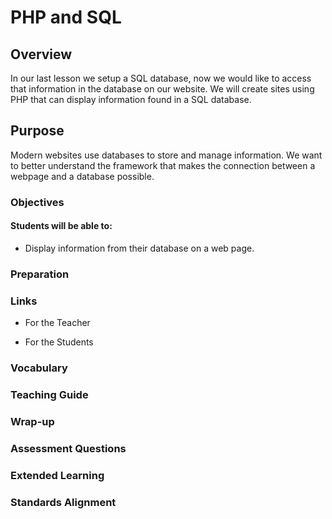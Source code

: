 # PHP and SQL

## Overview
In our last lesson we setup a SQL database, now we would like to access that information in the database on our website.  We will create sites using PHP that can display information found in a SQL database.

## Purpose
Modern websites use databases to store and manage information.  We want to better understand the framework that makes the connection between a webpage and a database possible.

### Objectives
#### Students will be able to:
- Display information from their database on a web page.

### Preparation

### Links
- For the Teacher

- For the Students

### Vocabulary

### Teaching Guide

### Wrap-up

### Assessment Questions

### Extended Learning

### Standards Alignment
